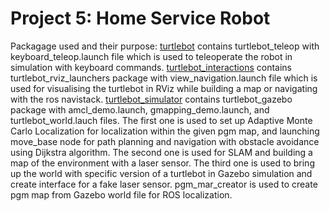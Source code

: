 # Project 5: Home Service Robot
Packagage used and their purpose:
[turtlebot](https://github.com/turtlebot/turtlebot) contains turtlebot_teleop with keyboard_teleop.launch file which is used to teleoperate the robot in simulation with keyboard commands.
[turtlebot_interactions](https://github.com/turtlebot/turtlebot_interactions) contains turtlebot_rviz_launchers package with view_navigation.launch file which is used for visualising the turtlebot in RViz while building a map or navigating with the ros navistack.
[turtlebot_simulator](https://github.com/turtlebot/turtlebot_simulator) contains turtlebot_gazebo package with amcl_demo.launch, gmapping_demo.launch, and turtlebot_world.lauch files. The first one is used to set up Adaptive Monte Carlo Localization for localization within the given pgm map, and launching move_base node for path planning and navigation with obstacle avoidance using Dijkstra algorithm. The second one is used for SLAM and building a map of the environment with a laser sensor. The third one is used to bring up the world with specific version of a turtlebot in Gazebo simulation and create interface for a fake laser sensor.
pgm_mar_creator is used to create pgm map from Gazebo world file for ROS localization.